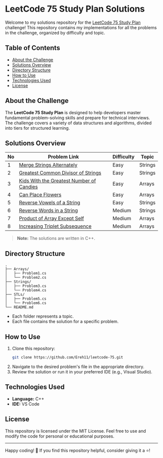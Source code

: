 # LeetCode 75 Study Plan Solutions

Welcome to my solutions repository for the [LeetCode 75 Study Plan](https://leetcode.com/studyplan/leetcode-75/) challenge! This repository contains my implementations for all the problems in the challenge, organized by difficulty and topic.

## Table of Contents

- [About the Challenge](#about-the-challenge)
- [Solutions Overview](#solutions-overview)
- [Directory Structure](#directory-structure)
- [How to Use](#how-to-use)
- [Technologies Used](#technologies-used)
- [License](#license)

## About the Challenge

The **LeetCode 75 Study Plan** is designed to help developers master fundamental problem-solving skills and prepare for technical interviews. The challenge covers a variety of data structures and algorithms, divided into tiers for structured learning.

## Solutions Overview

| No | Problem Link | Difficulty | Topic |
|-----|--------------|------------|-------|
| 1   | [Merge Strings Alternately](https://leetcode.com/problems/merge-strings-alternately/description/?envType=study-plan-v2&envId=leetcode-75) | Easy       | Strings |
| 2   | [Greatest Common Divisor of Strings](https://leetcode.com/problems/greatest-common-divisor-of-strings/?envType=study-plan-v2&envId=leetcode-75) | Easy     | Strings |
| 3  | [Kids With the Greatest Number of Candies](https://leetcode.com/problems/kids-with-the-greatest-number-of-candies/description/?envType=study-plan-v2&envId=leetcode-75) | Easy     | Arrays |
| 4   | [Can Place Flowers](https://leetcode.com/problems/can-place-flowers/description/?envType=study-plan-v2&envId=leetcode-75) | Easy     | Arrays |
| 5   | [Reverse Vowels of a String](https://leetcode.com/problems/reverse-vowels-of-a-string/description/?envType=study-plan-v2&envId=leetcode-75) | Easy     | Strings |
| 6   | [Reverse Words in a String](https://leetcode.com/problems/reverse-words-in-a-string/description/?envType=study-plan-v2&envId=leetcode-75) | Medium     | Strings |
| 7   | [Product of Array Except Self](https://leetcode.com/problems/product-of-array-except-self/description/?envType=study-plan-v2&envId=leetcode-75) | Medium     | Arrays |
| 8   | [Increasing Triplet Subsequence](https://leetcode.com/problems/increasing-triplet-subsequence/description/?envType=study-plan-v2&envId=leetcode-75) | Medium     | Arrays |

> **Note:** The solutions are written in C++.

## Directory Structure

```plaintext
.
├── Arrays/
│   ├── Problem1.cs
│   └── Problem2.cs
├── Strings/
│   ├── Problem3.cs
│   └── Problem4.cs
├── STLs/
│   ├── Problem5.cs
│   └── Problem6.cs
└── README.md
```

- Each folder represents a topic.
- Each file contains the solution for a specific problem.

## How to Use

1. Clone this repository:
   ```bash
   git clone https://github.com/Ereh11/leetcode-75.git
   ```
2. Navigate to the desired problem's file in the appropriate directory.
3. Review the solution or run it in your preferred IDE (e.g., Visual Studio).

## Technologies Used

- **Language:** C++
- **IDE:** VS Code

## License

This repository is licensed under the MIT License. Feel free to use and modify the code for personal or educational purposes.

---

Happy coding! 🎉 If you find this repository helpful, consider giving it a ⭐!
